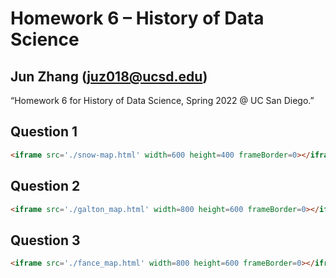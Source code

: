 # Homework 6 – History of Data Science
## Jun Zhang (juz018@ucsd.edu)
“Homework 6 for History of Data Science, Spring 2022 @ UC San Diego.”
## Question 1
```html
<iframe src='./snow-map.html' width=600 height=400 frameBorder=0></iframe>
```
## Question 2
```html
<iframe src='./galton_map.html' width=800 height=600 frameBorder=0></iframe>
```
## Question 3
```html
<iframe src='./fance_map.html' width=800 height=600 frameBorder=0></iframe>
```
